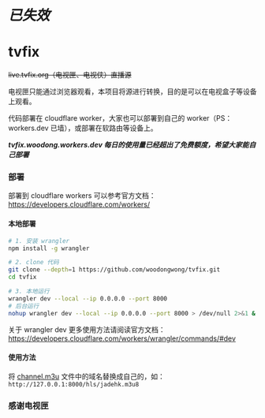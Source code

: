 # ***已失效***
# tvfix
<strike>live.tvfix.org（电视匣、电视侠）直播源</strike>

电视匣只能通过浏览器观看，本项目将源进行转换，目的是可以在电视盒子等设备上观看。

代码部署在 cloudflare worker，大家也可以部署到自己的 worker（PS：workers.dev 已墙），或部署在软路由等设备上。

***tvfix.woodong.workers.dev 每日的使用量已经超出了免费额度，希望大家能自己部署***

### 部署

部署到 cloudflare workers 可以参考官方文档：https://developers.cloudflare.com/workers/

#### 本地部署

```bash
# 1. 安装 wrangler
npm install -g wrangler

# 2. clone 代码
git clone --depth=1 https://github.com/woodongwong/tvfix.git
cd tvfix

# 3. 本地运行
wrangler dev --local --ip 0.0.0.0 --port 8000
# 后台运行
nohup wrangler dev --local --ip 0.0.0.0 --port 8000 > /dev/null 2>&1 &
```

关于 wrangler dev 更多使用方法请阅读官方文档：https://developers.cloudflare.com/workers/wrangler/commands/#dev

#### 使用方法

将 [channel.m3u](https://github.com/woodongwong/tvfix/blob/main/channel.m3u) 文件中的域名替换成自己的，如：`http://127.0.0.1:8000/hls/jadehk.m3u8`

### 感谢电视匣

